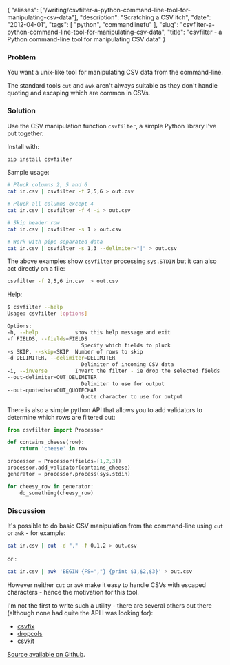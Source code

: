{
    "aliases": ["/writing/csvfilter-a-python-command-line-tool-for-manipulating-csv-data"],
    "description": "Scratching a CSV itch",
    "date": "2012-04-01",
    "tags": [
        "python",
        "commandlinefu"
    ],
    "slug": "csvfilter-a-python-command-line-tool-for-manipulating-csv-data",
    "title": "csvfilter - a Python command-line tool for manipulating CSV data"
}

### Problem

You want a unix-like tool for manipulating CSV data from the
command-line.

The standard tools `cut` and `awk` aren't always suitable as they don't
handle quoting and escaping which are common in CSVs.

### Solution

Use the CSV manipulation function `csvfilter`, a simple Python library
I've put together.

Install with:

``` bash
pip install csvfilter
```

Sample usage:

``` bash
# Pluck columns 2, 5 and 6
cat in.csv | csvfilter -f 2,5,6 > out.csv

# Pluck all columns except 4
cat in.csv | csvfilter -f 4 -i > out.csv

# Skip header row
cat in.csv | csvfilter -s 1 > out.csv

# Work with pipe-separated data
cat in.csv | csvfilter -s 1,3 --delimiter="|" > out.csv
```

The above examples show `csvfilter` processing `sys.STDIN` but it can
also act directly on a file:

``` bash
csvfilter -f 2,5,6 in.csv  > out.csv
```

Help:

``` bash
$ csvfilter --help
Usage: csvfilter [options]

Options:
-h, --help            show this help message and exit
-f FIELDS, --fields=FIELDS
                        Specify which fields to pluck
-s SKIP, --skip=SKIP  Number of rows to skip
-d DELIMITER, --delimiter=DELIMITER
                        Delimiter of incoming CSV data
-i, --inverse         Invert the filter - ie drop the selected fields
--out-delimiter=OUT_DELIMITER
                        Delimiter to use for output
--out-quotechar=OUT_QUOTECHAR
                        Quote character to use for output
```

There is also a simple python API that allows you to add validators to
determine which rows are filtered out:

``` python
from csvfilter import Processor

def contains_cheese(row):
    return 'cheese' in row

processor = Processor(fields=[1,2,3])
processor.add_validator(contains_cheese)
generator = processor.process(sys.stdin)

for cheesy_row in generator:
    do_something(cheesy_row)
```

### Discussion

It's possible to do basic CSV manipulation from the command-line using
`cut` or `awk` - for example:

``` bash
cat in.csv | cut -d "," -f 0,1,2 > out.csv
```

or :

``` bash
cat in.csv | awk 'BEGIN {FS=","} {print $1,$2,$3}' > out.csv
```

However neither `cut` or `awk` make it easy to handle CSVs with escaped
characters - hence the motivation for this tool.

I'm not the first to write such a utility - there are several others out
there (although none had quite the API I was looking for):

- [csvfix](https://bitbucket.org/neilb/csvfix/src)
- [dropcols](http://pypi.python.org/pypi/dropcols)
- [csvkit](https://github.com/onyxfish/csvkit)

[Source available on Github](http://github.com/codeinthehole/csvfilter).
